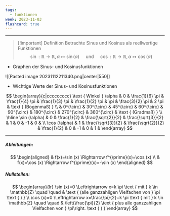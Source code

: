 ```yaml
---
tags:
  - funktionen
week: 2023-11-03
flashcard: true
---
```

***

> [!important] Definition
> Betrachte Sinus und Kosinus als reellwertige Funktionen
> $$
> \sin : \mathbb{R} \rightarrow \mathbb{R}, \alpha \mapsto \sin (\alpha) \quad \text { und } \quad \cos : \mathbb{R} \rightarrow \mathbb{R}, \alpha \mapsto \cos (\alpha)
> $$

- Graphen der Sinus- und Kosinusfunktionen

![[Pasted image 20231112211340.png|center|550]]

- Wichtige Werte der Sinus- und Kosinusfunktionen

$$
\begin{array}{c|ccccccccc}
\text { Winkel } \alpha & 0 & \frac{1}{6} \pi & \frac{1}{4} \pi & \frac{1}{3} \pi & \frac{1}{2} \pi & \pi & \frac{3}{2} \pi & 2 \pi & \text { (Bogenmaß) } \\
& 0^{\circ} & 30^{\circ} & 45^{\circ} & 60^{\circ} & 90^{\circ} & 180^{\circ} & 270^{\circ} & 360^{\circ} & \text { (Gradmaß) } \\
\hline \sin (\alpha) & 0 & \frac{1}{2} & \frac{\sqrt{2}}{2} & \frac{\sqrt{3}}{2} & 1 & 0 & -1 & 0 & \\
\cos (\alpha) & 1 & \frac{\sqrt{3}}{2} & \frac{\sqrt{2}}{2} & \frac{1}{2} & 0 & -1 & 0 & 1 &
\end{array}
$$

***

##### Ableitungen:

$$
\begin{aligned}
& f(x)=\sin (x) \Rightarrow f^{\prime}(x)=\cos (x) \\
& f(x)=\cos (x) \Rightarrow f^{\prime}(x)=-\sin (x)
\end{aligned}
$$

##### Nullstellen:

$$
\begin{array}{lr}
\sin (x)=0 \Leftrightarrow x=k \pi \text { mit } k \in \mathbb{Z} \quad \quad & \text { (alle ganzzahligen Vielfachen von } \pi \text { ) } \\
\cos (x)=0 \Leftrightarrow x=\frac{\pi}{2}+k \pi \text { mit } k \in \mathbb{Z} \quad \quad & \left(\frac{\pi}{2} \text { plus alle ganzzahligen Vielfachen von } \pi\right. \text { ) }
\end{array}
$$
